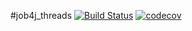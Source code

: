 #job4j_threads
[![Build Status](https://travis-ci.com/alaktyushin/job4j_threads.svg?branch=master)](https://travis-ci.com/alaktyushin/job4j_threads)
[![codecov](https://codecov.io/gh/alaktyushin/job4j_threads/branch/master/graph/badge.svg?token=A1HUQPSM30)](https://codecov.io/gh/alaktyushin/job4j_threads)
